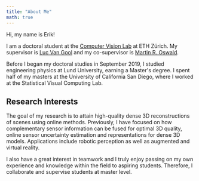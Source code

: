 ```yaml
---
title: "About Me"
math: true
---
```



Hi, my name is Erik!

I am a doctoral student at the [Computer Vision Lab](https://vision.ee.ethz.ch/) at ETH Zürich. My supervisor is [Luc Van Gool](https://vision.ee.ethz.ch/people-details.OTAyMzM=.TGlzdC8zMjQ4LC0xOTcxNDY1MTc4.html) and my co-supervisor is [Martin R. Oswald](https://people.inf.ethz.ch/moswald/).

Before I began my doctoral studies in September 2019, I studied engineering physics at Lund University, earning a Master's degree. I spent half of my masters at the University of California San Diego, where I worked at the Statistical Visual Computing Lab.

## Research Interests

The goal of my research is to attain high-quality dense 3D reconstructions of scenes using online methods. Previously, I have focused on how complementary sensor information can be fused for optimal 3D quality, online sensor uncertainty estimation and representations for dense 3D models. Applications include robotic perception as well as augmented and virtual reality.

I also have a great interest in teamwork and I truly enjoy passing on my own experience and knowledge within the field to aspiring students. Therefore, I collaborate and supervise students at master level.
